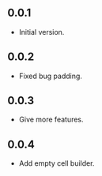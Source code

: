 ## 0.0.1

* Initial version.

## 0.0.2

* Fixed bug padding.

## 0.0.3

* Give more features.
## 0.0.4

* Add empty cell builder.